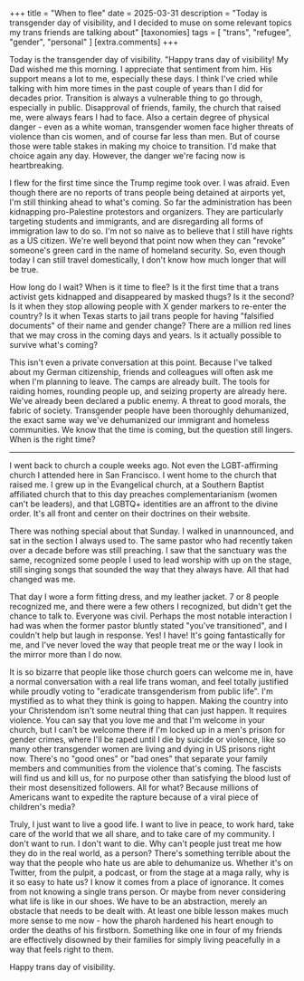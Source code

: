 +++
title = "When to flee"
date = 2025-03-31
description = "Today is transgender day of visibility, and I decided to muse on some relevant topics my trans friends are talking about"
[taxonomies]
tags = [
    "trans",
    "refugee",
    "gender",
    "personal"
  ]
[extra.comments]
+++

Today is the transgender day of visibility. "Happy trans day of visibility! My Dad wished me this morning. I appreciate that sentiment from him. His support means a lot to me, especially these days. I think I've cried while talking with him more times in the past couple of years than I did for decades prior. Transition is always a vulnerable thing to go through, especially in public. Disapproval of friends, family, the church that raised me, were always fears I had to face. Also a certain degree of physical danger - even as a white woman, transgender women face higher threats of violence than cis women, and of course far less than men. But of course those were table stakes in making my choice to transition. I'd make that choice again any day. However, the danger we're facing now is heartbreaking.

I flew for the first time since the Trump regime took over. I was afraid. Even though there are no reports of trans people being detained at airports yet, I'm still thinking ahead to what's coming. So far the administration has been kidnapping pro-Palestine protestors and organizers. They are particularly targeting students and immigrants, and are disregarding all forms of immigration law to do so. I'm not so naive as to believe that I still have rights as a US citizen. We're well beyond that point now when they can "revoke" someone's green card in the name of homeland security. So, even though today I can still travel domestically, I don't know how much longer that will be true.

How long do I wait? When is it time to flee? Is it the first time that a trans activist gets kidnapped and disappeared by masked thugs? Is it the second? Is it when they stop allowing people with X gender markers to re-enter the country? Is it when Texas starts to jail trans people for having "falsified documents" of their name and gender change? There are a million red lines that we may cross in the coming days and years. Is it actually possible to survive what's coming?

This isn't even a private conversation at this point. Because I've talked about my German citizenship, friends and colleagues will often ask me when I'm planning to leave. The camps are already built. The tools for raiding homes, rounding people up, and seizing property are already here. We've already been declared a public enemy. A threat to good morals, the fabric of society. Transgender people have been thoroughly dehumanized, the exact same way we've dehumanized our immigrant and homeless communities. We know that the time is coming, but the question still lingers. When is the right time?

___

I went back to church a couple weeks ago. Not even the LGBT-affirming church I attended here in San Francisco. I went home to the church that raised me. I grew up in the Evangelical church, at a Southern Baptist affiliated church that to this day preaches complementarianism (women can't be leaders), and that LGBTQ+ identities are an affront to the divine order. It's all front and center on their doctrines on their website.

There was nothing special about that Sunday. I walked in unannounced, and sat in the section I always used to. The same pastor who had recently taken over a decade before was still preaching. I saw that the sanctuary was the same, recognized some people I used to lead worship with up on the stage, still singing songs that sounded the way that they always have. All that had changed was me.

That day I wore a form fitting dress, and my leather jacket. 7 or 8 people recognized me, and there were a few others I recognized, but didn't get the chance to talk to. Everyone was civil. Perhaps the most notable interaction I had was when the former pastor bluntly stated "you've transitioned", and I couldn't help but laugh in response. Yes! I have! It's going fantastically for me, and I've never loved the way that people treat me or the way I look in the mirror more than I do now. 

It is so bizarre that people like those church goers can welcome me in, have a normal conversation with a real life trans woman, and feel totally justified while proudly voting to "eradicate transgenderism from public life". I'm mystified as to what they think is going to happen. Making the country into your Christendom isn't some neutral thing that can just happen. It requires violence. You can say that you love me and that I'm welcome in your church, but I can't be welcome there if I'm locked up in a men's prison for gender crimes, where I'll be raped until I die by suicide or violence, like so many other transgender women are living and dying in US prisons right now. There's no "good ones" or "bad ones" that separate your family members and communities from the violence that's coming. The fascists will find us and kill us, for no purpose other than satisfying the blood lust of their most desensitized followers. All for what? Because millions of Americans want to expedite the rapture because of a viral piece of children's media? 

Truly, I just want to live a good life. I want to live in peace, to work hard, take care of the world that we all share, and to take care of my community. I don't want to run. I don't want to die. Why can't people just treat me how they do in the real world, as a person? There's something terrible about the way that the people who hate us are able to dehumanize us. Whether it's on Twitter, from the pulpit, a podcast, or from the stage at a maga rally, why is it so easy to hate us? I know it comes from a place of ignorance. It comes from not knowing a single trans person. Or maybe from never considering what life is like in our shoes. We have to be an abstraction, merely an obstacle that needs to be dealt with. At least one bible lesson makes much more sense to me now - how the pharoh hardened his heart enough to order the deaths of his firstborn. Something like one in four of my friends are effectively disowned by their families for simply living peacefully in a way that feels right to them.

Happy trans day of visibility.
